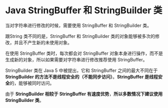 # Java StringBuffer 和 StringBuilder 类

当对字符串进行修改的时候，需要使用 StringBuffer 和 StringBuilder 类。

跟String 类不同的是，StringBuffer 和 StringBuilder 类的对象能够被多次的修改，并且不产生新的未使用对象。

在使用 StringBuffer 类时，每次都会对 StringBuffer 对象本身进行操作，而不是生成新的对象，所以如果需要对字符串进行修改推荐使用 StringBuffer。

StringBuilder 类在 Java 5 中被提出，它和 StringBuffer 之间的最大不同在于 **StringBuilder 的方法不是线程安全的（不能同步访问）**。**StringBuffer 是线程安全**的，能够被同时访问。

由于 **StringBuilder 相较于 StringBuffer 有速度优势**，**所以多数情况下建议使用 StringBuilder 类**。
